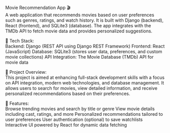 Movie Recommendation App 🎬                                                
A web application that recommends movies based on user preferences such as genres, ratings, and watch history. It is built with Django (backend), React (frontend), and SQLite3 (database). The app integrates with the TMDb API to fetch movie data and provides personalized suggestions.

🔧 Tech Stack:                                                      
Backend: Django (REST API using Django REST Framework)
Frontend: React (JavaScript)
Database: SQLite3 (stores user data, preferences, and custom movie collections)
API Integration: The Movie Database (TMDb) API for movie data

🚀 Project Overview:                                                    
This project is aimed at enhancing full-stack development skills with a focus on API integration, modern web technologies, and database management. It allows users to search for movies, view detailed information, and receive personalized recommendations based on their preferences.

🔨 Features:                                                          
Browse trending movies and search by title or genre
View movie details including cast, ratings, and more
Personalized recommendations tailored to user preferences
User authentication (optional) to save watchlists
Interactive UI powered by React for dynamic data fetching
